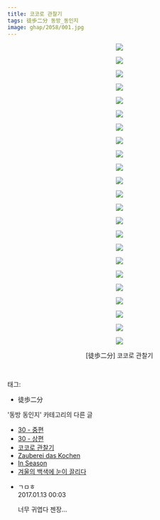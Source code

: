 ```yaml
---
title: 코코로 관찰기
tags: 徒歩二分 동방_동인지
image: ghap/2058/001.jpg
---
```

<div class="article">
<p style="text-align: center; clear: none; float: none;"><img src="{{ site.nasurl }}/ghap/2058/001.jpg"/></p>
<p style="text-align: center; clear: none; float: none;"><img src="{{ site.nasurl }}/ghap/2058/002.jpg"/></p>
<p style="text-align: center; clear: none; float: none;"><img src="{{ site.nasurl }}/ghap/2058/003.jpg"/></p>
<p style="text-align: center; clear: none; float: none;"><img src="{{ site.nasurl }}/ghap/2058/004.jpg"/></p>
<p style="text-align: center; clear: none; float: none;"><img src="{{ site.nasurl }}/ghap/2058/005.jpg"/></p>
<p style="text-align: center; clear: none; float: none;"><img src="{{ site.nasurl }}/ghap/2058/006.jpg"/></p>
<p style="text-align: center; clear: none; float: none;"><img src="{{ site.nasurl }}/ghap/2058/007.jpg"/></p>
<p style="text-align: center; clear: none; float: none;"><img src="{{ site.nasurl }}/ghap/2058/008.jpg"/></p>
<p style="text-align: center; clear: none; float: none;"><img src="{{ site.nasurl }}/ghap/2058/009.jpg"/></p>
<p style="text-align: center; clear: none; float: none;"><img src="{{ site.nasurl }}/ghap/2058/010.jpg"/></p>
<p style="text-align: center; clear: none; float: none;"><img src="{{ site.nasurl }}/ghap/2058/011.jpg"/></p>
<p style="text-align: center; clear: none; float: none;"><img src="{{ site.nasurl }}/ghap/2058/012.jpg"/></p>
<p style="text-align: center; clear: none; float: none;"><img src="{{ site.nasurl }}/ghap/2058/013.jpg"/></p>
<p style="text-align: center; clear: none; float: none;"><img src="{{ site.nasurl }}/ghap/2058/014.jpg"/></p>
<p style="text-align: center; clear: none; float: none;"><img src="{{ site.nasurl }}/ghap/2058/015.jpg"/></p>
<p style="text-align: center; clear: none; float: none;"><img src="{{ site.nasurl }}/ghap/2058/016.jpg"/></p>
<p style="text-align: center; clear: none; float: none;"><img src="{{ site.nasurl }}/ghap/2058/017.jpg"/></p>
<p style="text-align: center; clear: none; float: none;"><img src="{{ site.nasurl }}/ghap/2058/018.jpg"/></p>
<p style="text-align: center; clear: none; float: none;"><img src="{{ site.nasurl }}/ghap/2058/019.jpg"/></p>
<p style="text-align: center; clear: none; float: none;"><img src="{{ site.nasurl }}/ghap/2058/020.jpg"/></p>
<p style="text-align: center; clear: none; float: none;"><img src="{{ site.nasurl }}/ghap/2058/021.jpg"/></p>
<p style="text-align: center; clear: none; float: none;"><img src="{{ site.nasurl }}/ghap/2058/022.jpg"/></p>
<p style="text-align: center; clear: none; float: none;"><img src="{{ site.nasurl }}/ghap/2058/023.jpg"/></p>
<p style="text-align: center; clear: none; float: none;">[徒歩二分] 코코로 관찰기</p>
<p><br/></p>
</div><div class="tagTrail">
<p>태그: </p>
<ul>
<li>徒歩二分</li>
</ul>
</div><div class="another">
<p>'동방 동인지' 카테고리의 다른 글</p>
<ul>
<li><a href="/2016-09-08-ghap_2060">30 - 중편</a></li>
<li><a href="/2016-09-08-ghap_2059">30 - 상편</a></li>
<li><a href="/2016-09-08-ghap_2058">코코로 관찰기</a></li>
<li><a href="/2016-09-08-ghap_2057">Zauberei das Kochen</a></li>
<li><a href="/2016-09-08-ghap_2056">In Season</a></li>
<li><a href="/2016-09-08-ghap_2055">겨울의 백색에 눈이 끌리다</a></li>
</ul>
</div><div class="cb_module cb_fluid">
<div class="cb_wrt cb_profile">
<div class="comment">
<ul>
<li class="cb_thumb_off" id="comment14890393">
<div class="cb_comment_area">
<div class="cb_info_area">
<div class="cb_section">
<span class="cb_nick_name">ㄱㅁㅎ</span>
</div>
<div class="cb_section">
<span class="cb_date">2017.01.13 00:03 </span>
</div>
</div>
<div class="cb_dsc_comment">
<p class="cb_dsc">
											너무 귀엽다 젠장...
										</p>
</div>
</div></li>
</ul>
</div>
</div><!-- commentList close -->
</div>
